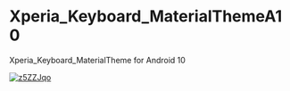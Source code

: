 # Xperia_Keyboard_MaterialThemeA10
Xperia_Keyboard_MaterialTheme for Android 10

<a href="https://ibb.co/f8DjWXR"><img src="https://i.ibb.co/YD0HSN9/z5ZZJqo.png" alt="z5ZZJqo" border="0"></a>
